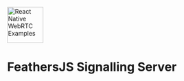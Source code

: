 [<img src="https://avatars.githubusercontent.com/u/42463376" alt="React Native WebRTC Examples" style="height: 6em;" />](https://github.com/react-native-webrtc/examples)

# FeathersJS Signalling Server
